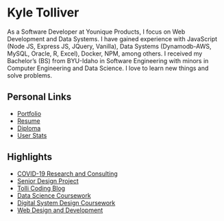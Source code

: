 Kyle Tolliver
================

As a Software Developer at Younique Products, I focus on Web Development
and Data Systems. I have gained experience with JavaScript (Node JS,
Express JS, JQuery, Vanilla), Data Systems (Dynamodb-AWS, MySQL, Oracle,
R, Excel), Docker, NPM, among others. I received my Bachelor’s (BS) from
BYU-Idaho in Software Engineering with minors in Computer Engineering
and Data Science. I love to learn new things and solve problems.

## Personal Links

  - [Portfolio](https://kctolli.github.io/)
  - [Resume](https://kctolli.github.io/Resume/)
  - [Diploma](https://kctolli.github.io/site_libs/images/diploma.pdf)
  - [User Stats](./stats.html)

## Highlights

  - [COVID-19 Research and
    Consulting](https://kctolli.github.io/COVID-19/index.html)
  - [Senior Design Project](https://ecen499-nasa.github.io/index.html)
  - [Tolli Coding Blog](https://tolli-coding.netlify.app/)
  - [Data Science
    Coursework](https://kctolli.github.io/Data-Science/index.html)
  - [Digital System Design
    Coursework](https://kctolli.github.io/ECEN340/index.html)
  - [Web Design and
    Development](https://kctolli.github.io/WDD100/index.html)
